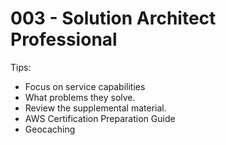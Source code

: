 # 003 - Solution Architect Professional



Tips:&#x20;

* Focus on service capabilities
* What problems they solve.&#x20;
* Review the supplemental material.&#x20;
* AWS Certification Preparation Guide&#x20;
* Geocaching&#x20;
